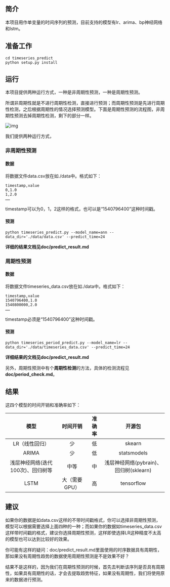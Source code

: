 ## 简介

本项目用作单变量的时间序列的预测，目前支持的模型有lr、arima、bp神经网络和lstm。

## 准备工作

```
cd timeseries_predict
python setup.py install
```

## 运行
本项目提供两种运行方式，一种是非周期性预测，一种是周期性预测。

所谓非周期性就是不进行周期性检测，直接进行预测；而周期性预测是先进行周期性检测，之后根据周期性的情况选择预测模型。下面是周期性预测的流程图，非周期性预测去掉周期性检测，剩下的部分一样。

![img](https://ws1.sinaimg.cn/large/006tNbRwly1fx6k2ynpz7j30jo0aj74n.jpg)

我们提供两种运行方式，

### 非周期性预测

#### 数据

将数据文件data.csv放在如./data中。格式如下：

```
timestamp,value
0,1.0
1,2.0
……
```

timestamp可以为0，1，2这样的格式，也可以是“1540796400”这种时间戳。

#### 预测

```
python timeseries_predict.py --model_name=ann --data_dir='./data/data.csv' --predict_time=24
```

**详细的结果文档见doc/predict_result.md**

### 周期性预测

#### 数据

将数据文件timeseries_data.csv放在如./data中。格式如下：

```
timestamp,value
1540796400,1.0
1540800000,2.0
……
```

timestamp必须是“1540796400”这种时间戳。

#### 预测

```
python timeseries_period_predict.py --model_name=lr --data_dir='./data/timeseries_data.csv' --predict_time=24
```

**详细结果的文档见doc/predict_result.md**

另外，周期性预测中有个**周期性检测**的方法，具体的检测流程见**doc/period_check.md**。

## 结果

这四个模型的时间开销和准确率如下：

|               模型                |   时间开销    | 准确率 |                 开源包                 |
| :-------------------------------: | :-----------: | :----: | :------------------------------------: |
|          LR（线性回归）           |      少       |   低   |                 skearn                 |
|               ARIMA               |      少       |   低   |              statsmodels               |
| 浅层神经网络(迭代100次)、回归树等 |     中等      |   中   | 浅层神经网络(pybrain)、回归树(sklearn) |
|               LSTM                | 大（需要GPU） |   高   |               tensorflow               |

## 建议

如果你的数据是如data.csv这样的不带时间戳格式，你可以选择非周期性预测，模型可以根据需要选择上面四种的一种；而如果你的数据如timeseries_data.csv这样带时间戳的格式，建议你选择周期性预测，这样即使选择LR这种精度不太高的模型也可以达到比较好的效果。

你可能有这样的疑问：doc/predict_result.md里面使用的时序数据具有周期性，那如果没有周期性趋势的数据使用周期性预测是不是效果不好？

结果不是这样的，因为我们在周期性预测的时候，首先去判断该序列是否具有周期性，如果具有周期性的话，才会去提取趋势特征，如果没有周期性，我们将使用原来的数据进行预测。